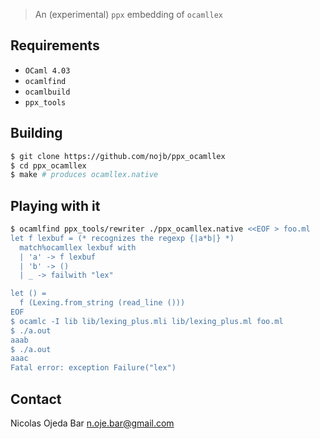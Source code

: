 > An (experimental) `ppx` embedding of `ocamllex`

## Requirements

- `OCaml 4.03`
- `ocamlfind`
- `ocamlbuild`
- `ppx_tools`

## Building

````bash
$ git clone https://github.com/nojb/ppx_ocamllex
$ cd ppx_ocamllex
$ make # produces ocamllex.native
````

## Playing with it

```ocaml
$ ocamlfind ppx_tools/rewriter ./ppx_ocamllex.native <<EOF > foo.ml
let f lexbuf = (* recognizes the regexp {|a*b|} *)
  match%ocamllex lexbuf with
  | 'a' -> f lexbuf
  | 'b' -> ()
  | _ -> failwith "lex"

let () =
  f (Lexing.from_string (read_line ()))
EOF
$ ocamlc -I lib lib/lexing_plus.mli lib/lexing_plus.ml foo.ml
$ ./a.out
aaab
$ ./a.out
aaac
Fatal error: exception Failure("lex")
```

## Contact

Nicolas Ojeda Bar <n.oje.bar@gmail.com>
